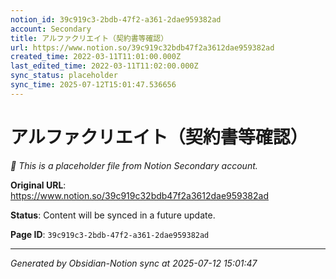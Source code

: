 ```yaml
---
notion_id: 39c919c3-2bdb-47f2-a361-2dae959382ad
account: Secondary
title: アルファクリエイト（契約書等確認）
url: https://www.notion.so/39c919c32bdb47f2a3612dae959382ad
created_time: 2022-03-11T11:01:00.000Z
last_edited_time: 2022-03-11T11:02:00.000Z
sync_status: placeholder
sync_time: 2025-07-12T15:01:47.536656
---
```


# アルファクリエイト（契約書等確認）

*🔄 This is a placeholder file from Notion Secondary account.*

**Original URL**: https://www.notion.so/39c919c32bdb47f2a3612dae959382ad

**Status**: Content will be synced in a future update.

**Page ID**: `39c919c3-2bdb-47f2-a361-2dae959382ad`

---

*Generated by Obsidian-Notion sync at 2025-07-12 15:01:47*

